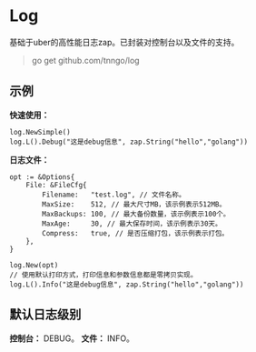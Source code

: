 # Log

基础于uber的高性能日志zap。已封装对控制台以及文件的支持。

> go get github.com/tnngo/log

## 示例

**快速使用：**

``` golang
log.NewSimple()
log.L().Debug("这是debug信息", zap.String("hello","golang"))
```

**日志文件：**
``` golang
opt := &Options{
	File: &FileCfg{
		Filename:   "test.log", // 文件名称。
		MaxSize:    512, // 最大尺寸MB，该示例表示512MB。
		MaxBackups: 100, // 最大备份数量，该示例表示100个。
		MaxAge:     30, // 最大保存时间，该示例表示30天。
		Compress:   true, // 是否压缩打包，该示例表示打包。
	},
}

log.New(opt)
// 使用默认打印方式，打印信息和参数信息都是零拷贝实现。
log.L().Info("这是debug信息", zap.String("hello","golang"))
```

## 默认日志级别

**控制台：** DEBUG。
**文件：** INFO。

